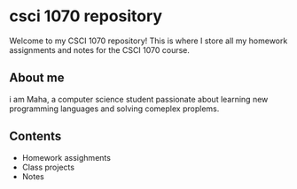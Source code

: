 # csci 1070 repository
Welcome to my CSCI 1070 repository! This is where I store all my homework assignments and notes for the CSCI 1070 course.
## About me
i am Maha, a computer science student passionate about learning new programming languages and solving comeplex proplems. 
## Contents
- Homework assighments
- Class projects
- Notes
